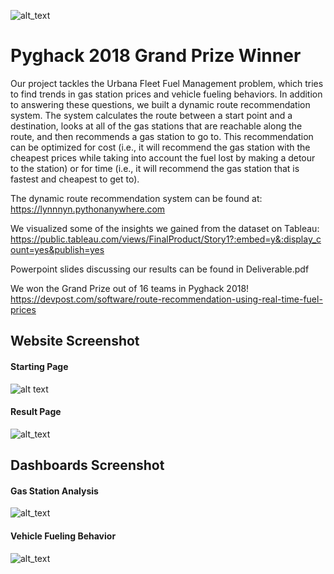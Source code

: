 
![alt_text](https://challengepost-s3-challengepost.netdna-ssl.com/photos/production/challenge_photos/000/653/316/datas/full_width.png)
# Pyghack 2018 Grand Prize Winner

Our project tackles the Urbana Fleet Fuel Management problem, which tries to find trends in gas station prices and vehicle fueling behaviors. In addition to answering these questions, we built a dynamic route recommendation system. The system calculates the route between a start point and a destination, looks at all of the gas stations that are reachable along the route, and then recommends a gas station to go to. This recommendation can be optimized for cost (i.e., it will recommend the gas station with the cheapest prices while taking into account the fuel lost by making a detour to the station) or for time (i.e., it will recommend the gas station that is fastest and cheapest to get to). 

The dynamic route recommendation system can be found at: https://lynnnyn.pythonanywhere.com

We visualized some of the insights we gained from the dataset on Tableau: 
https://public.tableau.com/views/FinalProduct/Story1?:embed=y&:display_count=yes&publish=yes

Powerpoint slides discussing our results can be found in Deliverable.pdf

We won the Grand Prize out of 16 teams in Pyghack 2018! https://devpost.com/software/route-recommendation-using-real-time-fuel-prices

## Website Screenshot
#### Starting Page
![alt text](https://github.com/Moogen/Pyghack2018/blob/master/Website_screenshot1.png?raw=true)

#### Result Page
![alt_text](https://github.com/Moogen/Pyghack2018/blob/master/Website_Screenshot2.png?raw=true)

## Dashboards Screenshot
#### Gas Station Analysis
![alt_text](https://github.com/Moogen/Pyghack2018/blob/master/Dashboard%20screenshot1.png?raw=true)

#### Vehicle Fueling Behavior
![alt_text](https://github.com/Moogen/Pyghack2018/blob/master/Dashboard%20screenshot2.png?raw=true)


